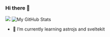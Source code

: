 ### Hi there 👋

<img src="https://github-readme-stats.vercel.app/api/top-langs/?username=withered-flowers&hide=html,css&title_color=ffffff&text_color=c9cacc&icon_color=4AB197&bg_color=1A2B34" />

<img src="https://github-readme-stats.vercel.app/api?username=withered-flowers&show_icons=true&line_height=27&count_private=true&title_color=ffffff&text_color=c9cacc&icon_color=4AB097&bg_color=1A2B34" alt="My GitHub Stats" />

- 🌱 I’m currently learning astrojs and sveltekit

<!--
**withered-flowers/withered-flowers** is a ✨ _special_ ✨ repository because its `README.md` (this file) appears on your GitHub profile.

Here are some ideas to get you started:

- 🔭 I’m currently working on ...
- 🌱 I’m currently learning ...
- 👯 I’m looking to collaborate on ...
- 🤔 I’m looking for help with ...
- 💬 Ask me about ...
- 📫 How to reach me: ...
- 😄 Pronouns: ...
- ⚡ Fun fact: ...
-->

